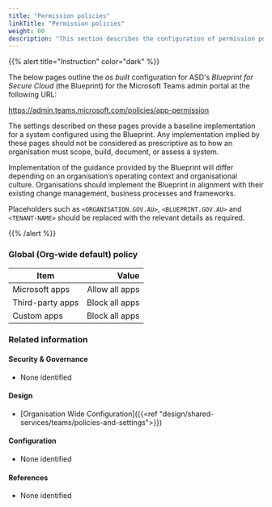 ```yaml
---
title: "Permission policies"
linkTitle: "Permission policies"
weight: 00
description: "This section describes the configuration of permission policies within Microsoft Teams associated with systems built according to guidance in ASD's Blueprint for Secure Cloud."
---
```


{{% alert title="Instruction" color="dark" %}}

The below pages outline the *as built* configuration for ASD's *Blueprint for Secure Cloud* (the Blueprint) for the Microsoft Teams admin portal at the following URL:

<https://admin.teams.microsoft.com/policies/app-permission>

The settings described on these pages provide a baseline implementation for a system configured using the Blueprint. Any implementation implied by these pages should not be considered as prescriptive as to how an organisation must scope, build, document, or assess a system.

Implementation of the guidance provided by the Blueprint will differ depending on an organisation’s operating context and organisational culture. Organisations should implement the Blueprint in alignment with their existing change management, business processes and frameworks.

Placeholders such as `<ORGANISATION.GOV.AU>`, `<BLUEPRINT.GOV.AU>` and `<TENANT-NAME>` should be replaced with the relevant details as required.

{{% /alert %}}

### Global (Org-wide default) policy

| Item             | Value          |
| ---------------- | --------------:|
| Microsoft apps   | Allow all apps |
| Third-party apps | Block all apps |
| Custom apps      | Block all apps |

### Related information

#### Security & Governance

* None identified

#### Design

* [Organisation Wide Configuration]({{<ref "design/shared-services/teams/policies-and-settings">}})

#### Configuration

* None identified

#### References

* None identified
